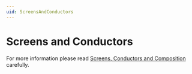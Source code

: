 ```yaml
---
uid: ScreensAndConductors
---
```

# Screens and Conductors

For more information please read [Screens, Conductors and Composition](https://caliburnmicro.com/documentation/composition) carefully.